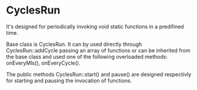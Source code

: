 # CyclesRun
It's designed for periodically invoking void static functions in a predifined time.

Base class is CyclesRun. It can by used directly through CyclesRun::addCycle passing an array of functions or can be inherited from the base class and used one of the following overloaded methods: onEveryMls(), onEveryCycle().

The public methods CyclesRun::start() and pause() are designed respectivly for starting and pausing the invocation of functions.

